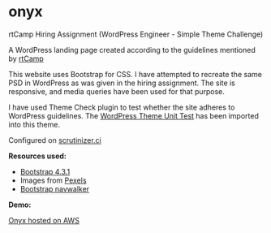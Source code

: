 # onyx
rtCamp Hiring Assignment (WordPress Engineer - Simple Theme Challenge)

A WordPress landing page created according to the guidelines mentioned by [rtCamp](https://github.com/rtCamp/hiring-assignments/tree/master/WordPress-Engineer)

This website uses Bootstrap for CSS. I have attempted to recreate the same PSD in WordPress as was given in the hiring assignment.
The site is responsive, and media queries have been used for that purpose.

I have used Theme Check plugin to test whether the site adheres to WordPress guidelines. The [WordPress Theme Unit Test](https://codex.wordpress.org/Theme_Unit_Test) has been imported into this theme.

Configured on [scrutinizer.ci](https://scrutinizer-ci.com/g/kushinauwu/onyx/)

**Resources used:**
* [Bootstrap 4.3.1](https://getbootstrap.com/)
* Images from [Pexels](https://pexels.com)
* [Bootstrap navwalker](https://github.com/wp-bootstrap/wp-bootstrap-navwalker)

**Demo:**

[Onyx hosted on AWS](http://13.233.148.140/)
